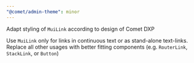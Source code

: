 ```yaml
---
"@comet/admin-theme": minor
---
```


Adapt styling of `MuiLink` according to design of Comet DXP

Use `MuiLink` only for links in continuous text or as stand-alone text-links. Replace all other usages with better fitting components (e.g. `RouterLink`, `StackLink`, or `Button`)
